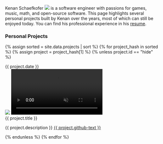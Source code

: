 
Kenan Schaefkofer <a class="pronunciation-button" onclick="play()"><img src="{{ site.baseurl }}/assets/icons/speaker.png"></a> is a software engineer with passions for games, music, math, and open-source software. This page highlights several personal projects built by Kenan over the years, most of which can still be enjoyed today. You can find his professional experience in his
<a href="{{ site.baseurl }}/assets/pdf/Resume_public_v1.9.pdf" target="_blank">resume</a>.


<script>
    function play() {
        var audio = document.getElementById("pronunciation-audio");
        audio.play();
    }
</script>
<audio id="pronunciation-audio" src="{{ site.baseurl }}/assets/audio/pronunciation.mp3"></audio>

### Personal Projects

{% assign sorted = site.data.projects | sort %}
{% for project_hash in sorted %}
{% assign project = project_hash[1] %}
{% unless project.id == "hide" %}
<div class="project-card" data-id="{{ project.id }}">
    <div class="card-year">{{ project.date }}</div>
    <div class="card-left">
        <img class="project-thumb" src="{{ site.baseurl }}/assets/img/{{ project.screenshot }}">
        <video class="project-vid" data-id="{{ project.id }}" loop muted playsinline>
            <source src="{{ site.baseurl }}/assets/mp4/{{ project.mp4 }}">
        </video>
    </div>
    <div class="card-right">
        <span class="project-title">{{ project.title }}</span>
        <p>{{ project.description }} <a href="{{ project.github-link }}">{{ project.github-text }}</a></p>
    </div>
</div>
{% endunless %}
{% endfor %}

<script>
    var cards = document.querySelectorAll(".project-card");
    cards.forEach(function(card) {
        card.addEventListener("mouseenter", function() {
            data_id = event.target.getAttribute('data-id');
            if (!data_id) return;
            vid = document.querySelector('.project-vid[data-id="'+data_id+'"]');
            vid.play();
        });
        card.addEventListener("mouseleave", function() {
            data_id = event.target.getAttribute('data-id');
            if (!data_id) return;
            vid = document.querySelector('.project-vid[data-id="'+data_id+'"]');
            vid.pause();
        });
    });
</script>